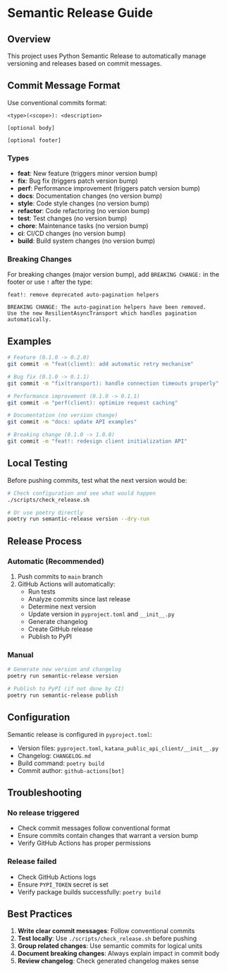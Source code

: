 # Semantic Release Guide

## Overview

This project uses Python Semantic Release to automatically manage versioning and
releases based on commit messages.

## Commit Message Format

Use conventional commits format:

```text
<type>(<scope>): <description>

[optional body]

[optional footer]
```

### Types

- **feat**: New feature (triggers minor version bump)
- **fix**: Bug fix (triggers patch version bump)
- **perf**: Performance improvement (triggers patch version bump)
- **docs**: Documentation changes (no version bump)
- **style**: Code style changes (no version bump)
- **refactor**: Code refactoring (no version bump)
- **test**: Test changes (no version bump)
- **chore**: Maintenance tasks (no version bump)
- **ci**: CI/CD changes (no version bump)
- **build**: Build system changes (no version bump)

### Breaking Changes

For breaking changes (major version bump), add `BREAKING CHANGE:` in the footer or use
`!` after the type:

```text
feat!: remove deprecated auto-pagination helpers

BREAKING CHANGE: The auto-pagination helpers have been removed.
Use the new ResilientAsyncTransport which handles pagination automatically.
```

## Examples

```bash
# Feature (0.1.0 -> 0.2.0)
git commit -m "feat(client): add automatic retry mechanism"

# Bug fix (0.1.0 -> 0.1.1)
git commit -m "fix(transport): handle connection timeouts properly"

# Performance improvement (0.1.0 -> 0.1.1)
git commit -m "perf(client): optimize request caching"

# Documentation (no version change)
git commit -m "docs: update API examples"

# Breaking change (0.1.0 -> 1.0.0)
git commit -m "feat!: redesign client initialization API"
```

## Local Testing

Before pushing commits, test what the next version would be:

```bash
# Check configuration and see what would happen
./scripts/check_release.sh

# Or use poetry directly
poetry run semantic-release version --dry-run
```

## Release Process

### Automatic (Recommended)

1. Push commits to `main` branch
1. GitHub Actions will automatically:
   - Run tests
   - Analyze commits since last release
   - Determine next version
   - Update version in `pyproject.toml` and `__init__.py`
   - Generate changelog
   - Create GitHub release
   - Publish to PyPI

### Manual

```bash
# Generate new version and changelog
poetry run semantic-release version

# Publish to PyPI (if not done by CI)
poetry run semantic-release publish
```

## Configuration

Semantic release is configured in `pyproject.toml`:

- Version files: `pyproject.toml`, `katana_public_api_client/__init__.py`
- Changelog: `CHANGELOG.md`
- Build command: `poetry build`
- Commit author: `github-actions[bot]`

## Troubleshooting

### No release triggered

- Check commit messages follow conventional format
- Ensure commits contain changes that warrant a version bump
- Verify GitHub Actions has proper permissions

### Release failed

- Check GitHub Actions logs
- Ensure `PYPI_TOKEN` secret is set
- Verify package builds successfully: `poetry build`

## Best Practices

1. **Write clear commit messages**: Follow conventional commits
1. **Test locally**: Use `./scripts/check_release.sh` before pushing
1. **Group related changes**: Use semantic commits for logical units
1. **Document breaking changes**: Always explain impact in commit body
1. **Review changelog**: Check generated changelog makes sense

